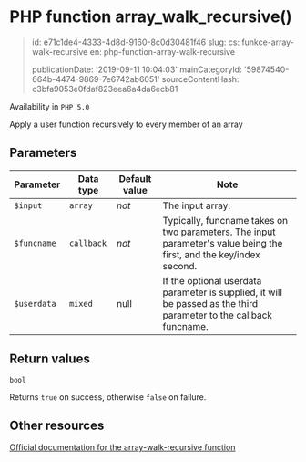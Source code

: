 PHP function array_walk_recursive()
===================================

> id: e71c1de4-4333-4d8d-9160-8c0d30481f46
> slug:
> 	cs: funkce-array-walk-recursive
> 	en: php-function-array-walk-recursive
> 
> publicationDate: '2019-09-11 10:04:03'
> mainCategoryId: '59874540-664b-4474-9869-7e6742ab6051'
> sourceContentHash: c3bfa9053e0fdaf823eea6a4da6ecb81

Availability in `PHP 5.0`

Apply a user function recursively to every member of an array


Parameters
--------------

| Parameter | Data type | Default value | Note |
|-----|-----|-----|-----|
| `$input` | `array` | *not* | The input array. |
| `$funcname` | `callback` | *not* | Typically, funcname takes on two parameters. The input parameter's value being the first, and the key/index second. |
| `$userdata` | `mixed` | null | If the optional userdata parameter is supplied, it will be passed as the third parameter to the callback funcname. |


Return values
----------------

`bool`

Returns `true` on success, otherwise `false` on failure.

Other resources
------------

[Official documentation for the array-walk-recursive function](https://www.php.net/manual/en/function.array-walk-recursive.php)
